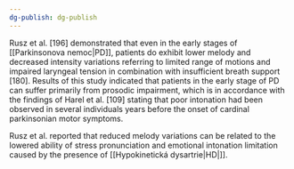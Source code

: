 ```yaml
---
dg-publish: dg-publish
---
```

Rusz et al. [196] demonstrated that even in the early stages of [[Parkinsonova nemoc|PD]], patients do exhibit lower melody and decreased intensity variations referring to limited range of motions and impaired laryngeal tension in combination with insufficient breath support [180]. Results of this study indicated that patients in the early stage of PD can suffer primarily from prosodic impairment, which is in accordance with the findings of Harel et al. [109] stating that poor intonation had been observed in several individuals years before the onset of cardinal parkinsonian motor symptoms.

Rusz et al. reported that reduced melody variations can be related to the lowered ability of stress pronunciation and emotional intonation limitation caused by the presence of [[Hypokinetická dysartrie|HD|]].